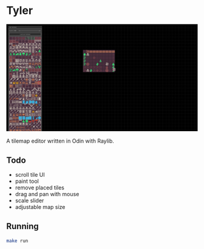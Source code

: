 # Tyler

![screenshot](screenshot.png)

A tilemap editor written in Odin with Raylib.

## Todo

- scroll tile UI
- paint tool
- remove placed tiles
- drag and pan with mouse
- scale slider
- adjustable map size

## Running

```bash
make run
```
